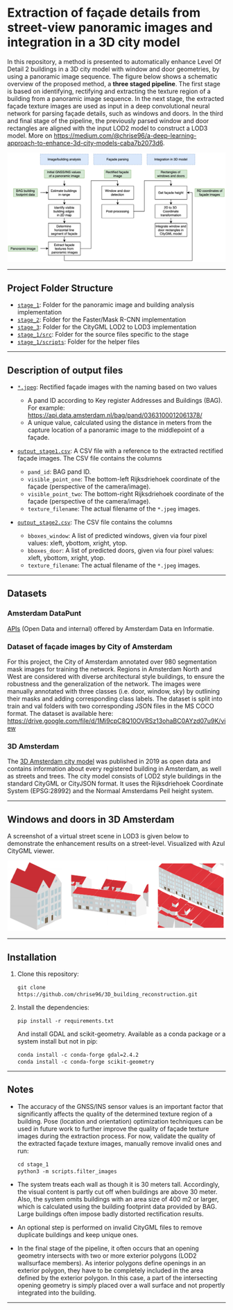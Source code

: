 # Extraction of façade details from street-view panoramic images and integration in a 3D city model

In this repository, a method is presented to automatically enhance Level Of Detail 2 buildings in a 3D city model with window and door geometries, by using a panoramic image sequence. The figure below shows a schematic overview of the proposed method, a **three staged pipeline**. The first stage is based on identifying, rectifying and extracting the texture region of a building from a panoramic image sequence. In the next stage, the extracted façade texture images are used as input in a deep convolutional neural network for parsing façade details, such as windows and doors. In the third and final stage of the pipeline, the previously parsed window and door rectangles are aligned with the input LOD2 model to construct a LOD3 model. More on https://medium.com/@chrise96/a-deep-learning-approach-to-enhance-3d-city-models-caba7b2073d6. 

![](system-overview.png)


---

## Project Folder Structure

- [`stage_1`](./stage_1): Folder for the panoramic image and building analysis implementation
- [`stage_2`](./stage_2): Folder for the Faster/Mask R-CNN implementation
- [`stage_3`](./stage_3): Folder for the CityGML LOD2 to LOD3 implementation
- [`stage_1/src`](./stage_1/src): Folder for the source files specific to the stage
- [`stage_1/scripts`](./stage_1/scripts): Folder for the helper files


---

## Description of output files
- [`*.jpeg`](./stage_3/images/0363100012152551_8.426128.jpeg): Rectified façade images with the naming based on two values
    - A pand ID according to Key register Addresses and Buildings (BAG). For example: https://api.data.amsterdam.nl/bag/pand/0363100012061378/
    - A unique value, calculated using the distance in meters from the capture location of a panoramic image to the middlepoint of a façade.

- [`output_stage1.csv`](./stage_3/CSV/output_stage1.csv): A CSV file with a reference to the extracted rectified façade images. The CSV file contains the columns
    - `pand_id`: BAG pand ID.
    - `visible_point_one`: The bottom-left Rijksdriehoek coordinate of the façade (perspective of the camera/image).
    - `visible_point_two`: The bottom-right Rijksdriehoek coordinate of the façade (perspective of the camera/image).
    - `texture_filename`: The actual filename of the `*.jpeg` images.

- [`output_stage2.csv`](./stage_3/CSV/output_stage2.csv): The CSV file contains the columns
    - `bboxes_window`: A list of predicted windows, given via four pixel values: xleft, ybottom, xright, ytop.
    - `bboxes_door`:  A list of predicted doors, given via four pixel values: xleft, ybottom, xright, ytop.
    - `texture_filename`: The actual filename of the `*.jpeg` images.


---

## Datasets
### Amsterdam DataPunt
[APIs](https://api.data.amsterdam.nl/) (Open Data and internal) offered by Amsterdam Data en Informatie.

### Dataset of façade images by City of Amsterdam
For this project, the City of Amsterdam annotated over 980 segmentation mask images for training the network. Regions in Amsterdam North and West are considered with diverse architectural style buildings, to ensure the robustness and the generalization of the network. The images were manually annotated with three classes (i.e. door, window, sky) by outlining their masks and adding corresponding class labels. The dataset is split into train and val folders with two corresponding JSON files in the MS COCO format. The dataset is available here: https://drive.google.com/file/d/1Mi9cpC8Q10OVRSz13ohaBC0AYzd07u9K/view

### 3D Amsterdam
The [3D Amsterdam city model](https://3d.amsterdam.nl/) was published in 2019 as open data and contains information about every registered building in Amsterdam, as well as streets and trees. The city model consists of LOD2 style buildings in the standard CityGML or CityJSON format. It uses the Rijksdriehoek Coordinate System (EPSG:28992) and the Normaal Amsterdams Peil height system. 


---

## Windows and doors in 3D Amsterdam
A screenshot of a virtual street scene in LOD3 is given below to demonstrate the enhancement results on a street-level. Visualized with Azul CityGML viewer.

![](lod3_result.png)

---

## Installation
1. Clone this repository:

    ```
    git clone https://github.com/chrise96/3D_building_reconstruction.git
    ```

2. Install the dependencies:

    ```
    pip install -r requirements.txt
    ```

    And install GDAL and scikit-geometry. Available as a conda package or a system install but not in pip:

    ```
    conda install -c conda-forge gdal=2.4.2
    conda install -c conda-forge scikit-geometry
    ```


---

## Notes
- The accuracy of the GNSS/INS sensor values is an important factor that significantly affects the quality of the 
determined texture region of a building. Pose (location and orientation) optimization techniques can be used in future work to further 
improve the quality of façade texture images during the extraction process. For now, validate the quality of the extracted façade texture images, manually remove invalid ones and run:

      cd stage_1
      python3 -m scripts.filter_images
- The system treats each wall as though it is 30 meters tall. Accordingly, the visual content is partly cut off when buildings are above 30 meter. Also, the system omits buildings with an area size of 400 m2 or larger, which is calculated using the building footprint data provided by BAG. Large buildings often impose badly distorted rectification results.
- An optional step is performed on invalid CityGML files to remove duplicate buildings and keep unique ones.
- In the final stage of the pipeline, it often occurs that an opening geometry intersects with two or more exterior polygons (LOD2 wallsurface members). As interior polygons define openings in an exterior polygon, they have to be completely included in the area defined by the exterior polygon. In this case, a part of the intersecting opening geometry is simply placed over a wall surface and not propertly integrated into the building.

---

